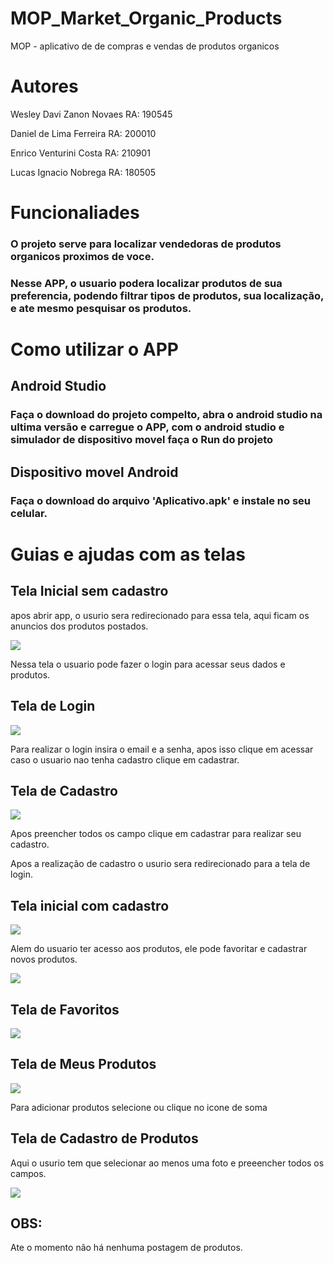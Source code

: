 
# MOP_Market_Organic_Products
MOP - aplicativo de de compras e vendas de produtos organicos

# Autores
Wesley Davi Zanon Novaes RA: 190545

Daniel de Lima Ferreira RA: 200010

Enrico Venturini Costa RA: 210901

Lucas Ignacio Nobrega RA: 180505


# Funcionaliades
### O projeto serve para localizar vendedoras de produtos organicos proximos de voce.
### Nesse APP, o usuario podera localizar produtos de sua preferencia, podendo filtrar tipos de produtos, sua localização, e ate mesmo pesquisar os produtos.


# Como utilizar o APP

## Android Studio

### Faça o download do projeto compelto, abra o android studio na ultima versão e carregue o APP, com o android studio e simulador de dispositivo movel faça o Run do projeto

## Dispositivo movel Android
### Faça o download do arquivo 'Aplicativo.apk' e instale no seu celular.



# Guias e ajudas com as telas

## Tela Inicial sem cadastro
apos abrir app, o usurio sera redirecionado para essa tela, aqui ficam os anuncios dos produtos postados.

![]([https://raw.githubusercontent.com/WesleyZanon/MOP_Market_Organic_Products/master2/imagens%20git/Screenshot_20220517-182907_MOP%20App.jpg](https://raw.githubusercontent.com/WesleyZanon/Market_Produts_Organics/master/imagens%20git/Screenshot_20220517-182907_MOP%20App.jpg))
  
Nessa tela o usuario pode fazer o login para acessar seus dados e produtos.


## Tela de Login

![](https://raw.githubusercontent.com/WesleyZanon/MOP_Market_Organic_Products/master2/imagens%20git/Screenshot_20220517-183226_MOP%20App.jpg)

Para realizar o login insira o email e a senha, apos isso clique em acessar caso o usuario nao tenha cadastro clique em cadastrar.

## Tela de Cadastro
![](https://raw.githubusercontent.com/WesleyZanon/MOP_Market_Organic_Products/master2/imagens%20git/Screenshot_20220517-182806_MOP%20App.jpg)



Apos preencher todos os campo clique em cadastrar para realizar seu cadastro.

Apos a realização de cadastro o usurio sera redirecionado para a tela de login.

## Tela inicial com cadastro
![](https://raw.githubusercontent.com/WesleyZanon/MOP_Market_Organic_Products/master2/imagens%20git/Screenshot_20220517-182840_MOP%20App.jpg)

Alem do usuario ter acesso aos produtos, ele pode favoritar e cadastrar novos produtos.

![](https://raw.githubusercontent.com/WesleyZanon/MOP_Market_Organic_Products/master2/imagens%20git/Screenshot_20220517-185829_MOP%20App.jpg)


## Tela de Favoritos
![](https://raw.githubusercontent.com/WesleyZanon/MOP_Market_Organic_Products/master2/imagens%20git/Screenshot_20220517-183634_MOP%20App.jpg)


## Tela de Meus Produtos
![](https://raw.githubusercontent.com/WesleyZanon/MOP_Market_Organic_Products/master2/imagens%20git/Screenshot_20220517-182845_MOP%20App.jpg)

Para adicionar produtos selecione ou clique no icone de soma

## Tela de Cadastro de Produtos

Aqui o usurio tem que selecionar ao menos uma foto e preeencher todos os campos.

![](https://raw.githubusercontent.com/WesleyZanon/MOP_Market_Organic_Products/master2/imagens%20git/Screenshot_20220517-182859_MOP%20App.jpg)

## OBS:
Ate o momento não há nenhuma postagem de produtos.



